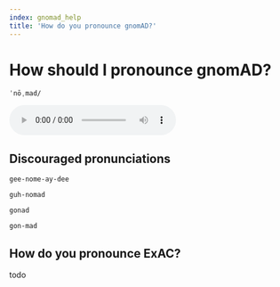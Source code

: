 ```yaml
---
index: gnomad_help
title: 'How do you pronounce gnomAD?'
---
```


# How should I pronounce gnomAD?

`ˈnōˌmad/`

<audio controls>
  <source src="http://ssl.gstatic.com/dictionary/static/sounds/20160317/nomad--_us_1.mp3">
  Your browser does not support the audio element.
</audio>

## Discouraged pronunciations

`gee-nome-ay-dee`

`guh-nomad`

`gonad`

`gon-mad`

## How do you pronounce ExAC?

todo
